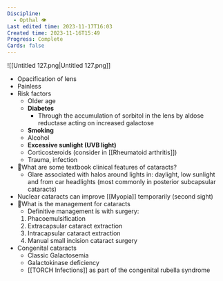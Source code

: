 ```yaml
---
Discipline:
  - Opthal 👁
Last edited time: 2023-11-17T16:03
Created time: 2023-11-16T15:49
Progress: Complete
Cards: false
---
```

![[Untitled 127.png|Untitled 127.png]]
- Opacification of lens
- Painless
- Risk factors
    - Older age
    - **Diabetes**
        - Through the accumulation of sorbitol in the lens by aldose reductase acting on increased galactose
    - **Smoking**
    - Alcohol
    - **Excessive sunlight (UVB light)**
    - Corticosteroids (consider in [[Rheumatoid arthritis]])
    - Trauma, infection
- 🍒What are some textbook clinical features of cataracts?
	- Glare associated with halos around lights in: daylight, low sunlight and from car headlights (most commonly in posterior subcapsular cataracts)
 - Nuclear cataracts can improve [[Myopia]] temporarily (second sight)
- 🍒What is the management for cataracts
	-  Definitive management is with surgery:
    1. Phacoemulsification
    2. Extracapsular cataract extraction
    3. Intracapsular cataract extraction
    4. Manual small incision cataract surgery
- Congenital cataracts
    - Classic Galactosemia
    - Galactokinase deficiency
    - [[TORCH Infections]] as part of the congenital rubella syndrome